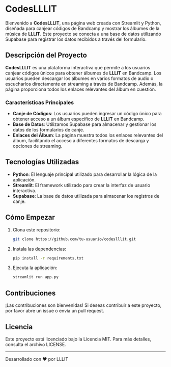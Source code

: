 # CodesLLLIT

Bienvenido a **CodesLLLIT**, una página web creada con Streamlit y Python, diseñada para canjear códigos de Bandcamp y mostrar los álbumes de la música de **LLLIT**. Este proyecto se conecta a una base de datos utilizando Supabase para registrar los datos recibidos a través del formulario.

## Descripción del Proyecto

**CodesLLLIT** es una plataforma interactiva que permite a los usuarios canjear códigos únicos para obtener álbumes de **LLLIT** en Bandcamp. Los usuarios pueden descargar los álbumes en varios formatos de audio o escucharlos directamente en streaming a través de Bandcamp. Además, la página proporciona todos los enlaces relevantes del álbum en cuestión.

### Características Principales

- **Canje de Códigos**: Los usuarios pueden ingresar un código único para obtener acceso a un álbum específico de **LLLIT** en Bandcamp.
- **Base de Datos**: Utilizamos Supabase para almacenar y gestionar los datos de los formularios de canje.
- **Enlaces del Álbum**: La página muestra todos los enlaces relevantes del álbum, facilitando el acceso a diferentes formatos de descarga y opciones de streaming.

## Tecnologías Utilizadas

- **Python**: El lenguaje principal utilizado para desarrollar la lógica de la aplicación.
- **Streamlit**: El framework utilizado para crear la interfaz de usuario interactiva.
- **Supabase**: La base de datos utilizada para almacenar los registros de canje.

## Cómo Empezar

1. Clona este repositorio:
    ```bash
    git clone https://github.com/tu-usuario/codeslllit.git
    ```
2. Instala las dependencias:
    ```bash
    pip install -r requirements.txt
    ```
3. Ejecuta la aplicación:
    ```bash
    streamlit run app.py
    ```

## Contribuciones

¡Las contribuciones son bienvenidas! Si deseas contribuir a este proyecto, por favor abre un issue o envía un pull request.

## Licencia

Este proyecto está licenciado bajo la Licencia MIT. Para más detalles, consulta el archivo LICENSE.

---

Desarrollado con ❤️ por LLLIT